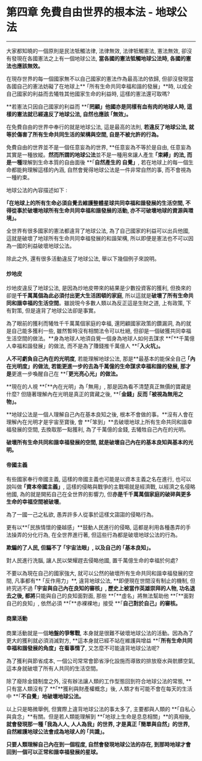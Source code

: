 # 第四章 免費自由世界的根本法 - 地球公法

---

大家都知曉的一個原則是民法牴觸法律, 法律無效, 法律牴觸憲法, 憲法無效, 卻沒有發現在各國憲法之上有一個地球公法, **當各國的憲法牴觸地球公法時, 各國的憲法也應該無效。**

在現存世界的每一個國家無不以自己國家的憲法作為最高法的依歸, 但卻沒發現當各國自己的憲法妨礙了在地球上** ｢所有生命共同幸福和諧的發展」**時,  以成全自己國家的利益而去犧牲其他國家生命的利益時, 這樣的憲法還可取嗎?

**若憲法只因自己國家的利益而 **｢**罔顧」他國亦是同樣有血有肉的地球人時, 這樣的憲法就已經違反了地球公法, 自然也應該 ｢無效」。**

在免費自由的世界中奉行的就是地球公法, 這是最高的法則, **若違反了地球公法, 就等於傷害了所有生命共同生活的架構與空間, 自是不被允許的行為。**

免費自由的世界並不是一個任意妄為的世界, **任意妄為不等於是自由, 任意妄為其實是一種放縱。**然而所謂的地球公法**並不是一種用來讓人產生 **｢**束縛」的法**, 而是一種**理解到生命本質的自由面後 **｢**自然產生的 自覺」**, 若在地球上的每一個生命都能夠理解這樣的內涵, 自然會覺得地球公法是一件非常自然的事, 而不會視為一種約束。

地球公法的內容描述如下 :

**｢在地球上的所有生命必須自覺去維護整體星球共同幸福和諧發展的生活空間, 不得從事於破壞地球所有生命共同幸福和諧發展的活動, 亦不可破壞地球的資源與環境」。**

全世界有很多國家的憲法都違背了地球公法, 為了自己國家的利益可以出兵他國, 這就是破壞了地球所有生命共同幸福發展的和諧架構, 所以即便是憲法也不可以因為一國的利益破壞地球公法。

除此之外, 還有很多活動違反了地球公法, 舉以下幾個例子來說明。

#### 炒地皮

炒地皮違反了地球公法, 是因為炒地皮帶來的結果是少數投資客的獲利, 但換來的卻是**千千萬萬個為此必須付出更大生活困頓的家庭**, 所以這就是**破壞了所有生命共同和諧幸福的生活空間**。雖說現今多數人類以為反正這是生財之道, 上有政策, 下有對策, 但是違背了地球公法卻是事實。

為了眼前的獲利而犧牲千千萬萬個家庭的幸福, 還罔顧國家政策的鑽漏洞, 為的就是自己能多獲利一些, 雖然暫時沒有相關法令可以杜絕, 但卻是一個破獲共同幸福生活空間的做法。**身為地球人地須自覺一個身為地球人如何去謀求 **｢**千萬億人幸福和諧發展」的做法, 而不是為了賺錢推千萬億人 **｢**入火坑」。**

**人不可虧負自己內在的光明度**, 若能理解地球公法, 那是**最基本的能保全自己 **｢**內在光明度」的做法**, 若能更進一步的去為千萬億的生命謀求幸福和諧的發展, 那才是**更進一步喚醒自己在 **｢**更光亮心光」的做法。**

**現在的人視 **｢**內在光明」為 ｢無用」, 那是因為看不清楚真正無價的寶藏是什麼? 但隨著理解內在光明是真正的寶藏之後, **｢**金錢」反而 **｢**被視為無用之物**」**。**

**地球公法是一個人理解自己內在基本良知之後, 根本不會做的事。**沒有人會在理解內在光明才是宇宙至寶後, 會 **｢笨到」**去破壞地球上所有生命共同和諧幸福發展的空間, 去換取那一點獲利, 為了千萬億的金錢, 去犧牲自己內在的光明。

**破壞所有生命共同和諧幸福發展的空間, 就是破壞自己內在的基本良知與基本的光明。**

#### 帝國主義

有些國家奉行帝國主義, 這樣的帝國主義也可能是以資本主義之名在進行, 也可以說叫做 **｢資本帝國主義」**, 這樣的侵略與戰爭的主戰場就是經濟戰, 以經濟之名侵略他國, 為的就是開拓自己在全世界的影響力, 但**亦是千千萬萬個家庭的破碎與更多生命的幸福空間被破壞**。

為了一國一己之私欲, 愚弄許多人從事於這樣文謅謅的侵略行為。

更有以**｢民族情懷的優越感」**鼓動人民進行的侵略, 這都是利用各種愚弄的手法操弄的分化行為, 在全世界進行著, 但這些行為都是破壞地球公法的行為。

**欺騙的了人民, 但騙不了 ｢宇宙法眼」, 以及自己的 ｢基本良知」。**

對人民進行洗腦, 讓人民以榮耀趕去侵略他國, 置千萬億生命的幸福於何處?

不要以為現在自己的國家強大, 就可以公然的破壞所有生命共同和諧幸福發展的空間, 凡事都有** ｢反作用力」**, 違背地球公法, **即便現在世間沒有制止的機制, 但終究逃不過 **｢**宇宙與自己內在良知的審核」**, 歷史上被當作英雄崇拜的人物, 功名退去之後, 都將**只能與自己的良知面對面, 那些 **｢**虛名」將無法幫助他 **｢**面對自己的良知」, 依然必須 **｢**赤裸裸地」接受 **｢**自己對於自己」的審核。**

#### 商業活動

商業活動就是一個**地盤的爭奪戰**, 本身就是很難不破壞地球公法的活動。因為為了更大的獲利就必須消滅對方, **這本身就已經不站在維護與增益 **｢**所有生命共同幸福和諧發展的角度」在看事情了**, 又怎麼不可能違背地球公法呢?

為了獲利與節省成本, 一個公司常常會節省淨化設施而導致的排放廢水與骯髒空氣, 這本身就破壞了所有人共同的生活空間。

除了廢除金錢制度之外, 沒有辦法讓人類的工作型態回到符合地球公法的常態, **只有當人類沒有了 **｢**獲利與財產權概念」後, 人類才有可能不會在每天的生活中 **｢**不自覺**」**地破壞地球公法。**

以上只是略微舉例, 但實際上違背地球公法的事太多了, 主要都與人類的 **｢自私心與貪念」**有關。但是若人類能理解到 **｢地球上生命是息息相關」**的真相後, **就會發現那一種 ｢我為人人, 人人為我」的世界, 才是真正 **｢**簡單與自然」的世界, 自然維護地球公法會成為地球人的 ｢共識**」**。**

**只要人類理解自己內在到一個程度, 自然會發現地球公法的存在, 到那時地球才會回到一個可以正常和諧幸福發展的星球。**

